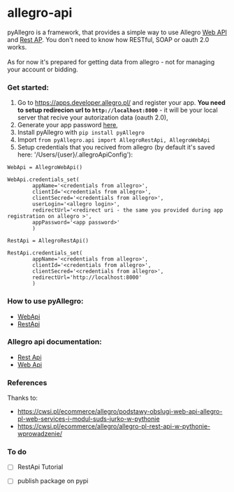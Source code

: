 # allegro-api

pyAllegro is a framework, that provides a simple way to use Allegro [Web API](https://allegro.pl/webapi/general.php) and [Rest AP](https://developer.allegro.pl/about/). You don't need to know how RESTful, SOAP or oauth 2.0 works.    
<br/>
As for now it's prepared for getting data from allegro - not for managing your account or bidding.   


### Get started:   

1. Go to https://apps.developer.allegro.pl/ and register your app. **You need to setup redirecion url to ```http://localhost:8000```** - it will be your local server that recive your autorization data (oauth 2.0),
2. Generate your app password [here](https://allegro.pl/myaccount/Settings/security_settings.php/applicationPasswords),
3. Install pyAllegro with ```pip install pyAllegro```
4. Import ```from pyAllegro.api import AllegroRestApi, AllegroWebApi```
5. Setup credentials that you recived from allegro (by default it's saved here: '/Users/{user}/.allegroApiConfig'):
```
WebApi = AllegroWebApi()

WebApi.credentials_set(
        appName='<credentials from allegro>',
        clientId='<credentials from allegro>',
        clientSecred='<credentials from allegro>',
        userLogin='<allegro login>',
        redirectUrl='<redirect uri - the same you provided during app registration on allegro >',
        appPassword='<app password>'
        )

RestApi = AllegroRestApi()

RestApi.credentials_set(
        appName='<credentials from allegro>',
        clientId='<credentials from allegro>',
        clientSecred='<credentials from allegro>',
        redirectUrl='http://localhost:8000'
        )
```


### How to use pyAllegro:
* [WebApi](https://github.com/xSzpo/pyAllegro/blob/master/tutorial_WebApi.ipynb)
* [RestApi](https://github.com/xSzpo/pyAllegro/blob/master/tutorial_RestApi.ipynb)


### Allegro api documentation:    
* [Rest Api](https://developer.allegro.pl/documentation/)    
* [Web Api](https://allegro.pl/webapi/documentation.php)

### References
Thanks to: 
* https://cwsi.pl/ecommerce/allegro/podstawy-obslugi-web-api-allegro-pl-web-services-i-modul-suds-jurko-w-pythonie
* https://cwsi.pl/ecommerce/allegro/allegro-pl-rest-api-w-pythonie-wprowadzenie/


### To do  
- [ ] RestApi Tutorial
- [ ] publish package on pypi 

